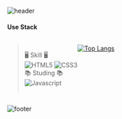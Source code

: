 <p class="has-line-data" data-line-start="0" data-line-end="1"><img src="https://capsule-render.vercel.app/api?type=waving&amp;color=ECDC7A&amp;height=150&amp;section=header" alt="header"></p>

<h4 class="code-line" data-line-start=3 data-line-end=4><a id="Use_Stack_3"></a>Use Stack</h4>
<div style="display: flex;">
<blockquote>
<p class="has-line-data" data-line-start="4" data-line-end="8">🖥 Skill 🖥️<br>
<img src="https://img.shields.io/badge/HTML5-E34F26?style=platstic-square&amp;logo=HTML5&amp;logoColor=white" alt="HTML5"> <img
                    src="https://img.shields.io/badge/CSS3-1572B6?style=platstic-square&amp;logo=CSS3&amp;logoColor=white"
                    alt="CSS3"><br>
                📚 Studing 📚<br>
                <img src="https://img.shields.io/badge/JavaScript-F7DF1E?style=platstic-square&amp;logo=Javascript&amp;logoColor=white"
                    alt="Javascript">
            </p>
        </blockquote>
        <p class="has-line-data" data-line-start="9" data-line-end="10"><a
                href="https://github.com/Jae0o/github-readme-stats"><img
                    src="https://github-readme-stats.vercel.app/api/top-langs/?username=Jae0o&amp;layout=compact"
                    alt="Top Langs"></a></p>
    </div>
    <p class="has-line-data" data-line-start="15" data-line-end="16"><img
            src="https://capsule-render.vercel.app/api?type=waving&amp;color=ECDC7A&amp;height=100&amp;section=footer&amp;"
            alt="footer"></p>
